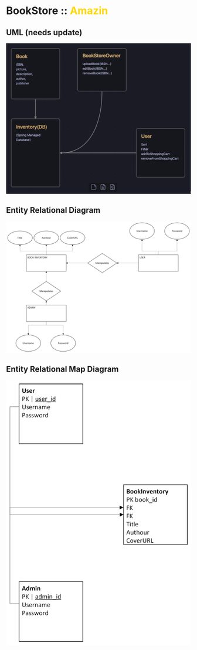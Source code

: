 # BookStore :: <span style = "color:gold"> Amazin </span>

## UML (needs update)
![Alt text](docs/image.png)
## Entity Relational Diagram
![Alt text](/docs/BookStoreER.png)
## Entity Relational Map Diagram
![Alt text](docs/BookStoreER-MAP.png)